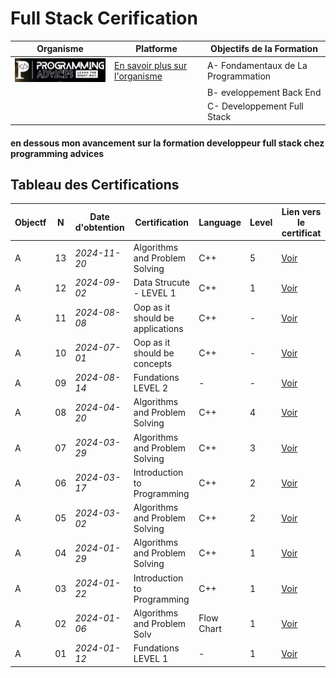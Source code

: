 # Full Stack Cerification


| Organisme                                                 | Platforme                                                 | Objectifs de la Formation                                  |  
|-----------------------------------------------------------|-----------------------------------------------------------|-----------------------------------------------------------|  
|![Logo de l'organisme](./src/logo__ProgrammingAdvices.png) | [En savoir plus sur l'organisme](./README.md)             |  A- Fondamentaux de La Programmation                          |   
|                                                           |                                                           |  B- eveloppement Back End                                   | 
|                                                           |                                                           |  C- Developpement Full Stack                                 |  

#### en dessous mon avancement sur la formation developpeur full stack chez programming advices

## Tableau des Certifications

Objectf | N  | Date d'obtention   | Certification                             | Language   | Level | Lien vers le certificat      |  
--------|----|--------------------|-------------------------------------------|------------|-------|------------------------------|  
   A    | 13 | *2024-11-20*       | Algorithms and Problem Solving            | C++        | 5     | [Voir](./13_Algorithms_And_Problem_Solving_LEVEL_5/README.md)  |  
   A    | 12 | *2024-09-02*       | Data Strucute  - LEVEL 1                  | C++        | 1     | [Voir](lien_vers_certificat) |  
   A    | 11 | *2024-08-08*       | Oop as it should be applications          | C++        | -     | [Voir](lien_vers_certificat) |  
   A    | 10 | *2024-07-01*       | Oop as it should be concepts              | C++        | -     | [Voir](lien_vers_certificat) |  
   A    | 09 | *2024-08-14*       | Fundations LEVEL 2                        | -          | -     | [Voir](lien_vers_certificat) |  
   A    | 08 | *2024-04-20*       | Algorithms and Problem Solving            | C++        | 4     | [Voir](lien_vers_certificat) |  
   A    | 07 | *2024-03-29*       | Algorithms and Problem Solving            | C++        | 3     | [Voir](lien_vers_certificat) |  
   A    | 06 | *2024-03-17*       | Introduction to Programming               | C++        | 2     | [Voir](lien_vers_certificat) |  
   A    | 05 | *2024-03-02*       | Algorithms and Problem Solving            | C++        | 2     | [Voir](lien_vers_certificat) |  
   A    | 04 | *2024-01-29*       | Algorithms and Problem Solving            | C++        | 1     | [Voir](lien_vers_certificat) |  
   A    | 03 | *2024-01-22*       | Introduction to Programming               | C++        | 1     | [Voir](lien_vers_certificat) |  
   A    | 02 | *2024-01-06*       | Algorithms and Problem Solv               | Flow Chart | 1     | [Voir](lien_vers_certificat) |  
   A    | 01 | *2024-01-12*       | Fundations LEVEL 1                        | -          | 1     | [Voir](lien_vers_certificat) |  

